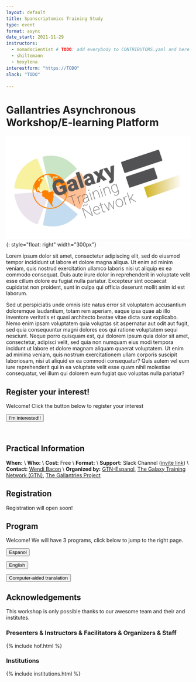 ```yaml
---
layout: default
title: Spanscriptomics Training Study
type: event
format: async
date_start: 2021-11-29
instructors:
  - nomadscientist # TODO: add everybody to CONTRIBUTORS.yaml and here
  - shiltemann
  - hexylena
interestform: "https://TODO"
slack: "TODO"

---
```


# Gallantries Asynchronous Workshop/E-learning Platform

![Course logo](logo.png){: style="float: right" width="300px"}

Lorem ipsum dolor sit amet, consectetur adipiscing elit, sed do eiusmod tempor incididunt ut labore et dolore magna aliqua. Ut enim ad minim veniam, quis nostrud exercitation ullamco laboris nisi ut aliquip ex ea commodo consequat. Duis aute irure dolor in reprehenderit in voluptate velit esse cillum dolore eu fugiat nulla pariatur. Excepteur sint occaecat cupidatat non proident, sunt in culpa qui officia deserunt mollit anim id est laborum.

Sed ut perspiciatis unde omnis iste natus error sit voluptatem accusantium doloremque laudantium, totam rem aperiam, eaque ipsa quae ab illo inventore veritatis et quasi architecto beatae vitae dicta sunt explicabo. Nemo enim ipsam voluptatem quia voluptas sit aspernatur aut odit aut fugit, sed quia consequuntur magni dolores eos qui ratione voluptatem sequi nesciunt. Neque porro quisquam est, qui dolorem ipsum quia dolor sit amet, consectetur, adipisci velit, sed quia non numquam eius modi tempora incidunt ut labore et dolore magnam aliquam quaerat voluptatem. Ut enim ad minima veniam, quis nostrum exercitationem ullam corporis suscipit laboriosam, nisi ut aliquid ex ea commodi consequatur? Quis autem vel eum iure reprehenderit qui in ea voluptate velit esse quam nihil molestiae consequatur, vel illum qui dolorem eum fugiat quo voluptas nulla pariatur?

## Register your interest!

Welcome! Click the button below to register your interest

<a href="page.interestform"><button type="button" class="btn btn-success btn-lg">I'm interested!!</button></a>


<br/>


## Practical Information

**When:**  \\
**Who:** \\
**Cost:** Free \\
**Format:**  \\
**Support:** Slack Channel (<a href="{{site.support_join}}">invite link</a>) \\
**Contact:** [Wendi Bacon](mailto:email@example.com) \\
**Organized by:** [GTN-Espanol](TODO), [The Galaxy Training Network (GTN)](https://training.galaxyproject.org/training-material/hall-of-fame), [The Gallantries Project](https://gallantries.github.io/)


## Registration

Registration will open soon!

## Program

Welcome! We will have 3 programs, click below to jump to the right page.

<a href="{{site.baseurl}}/events/spanscriptomics/program-es"><button type="button" class="btn btn-warning btn-info">Espanol</button></a>


<a href="{{site.baseurl}}/events/spanscriptomics/program-en"><button type="button" class="btn btn-warning btn-info">English</button></a>


<a href="{{site.baseurl}}/events/spanscriptomics/program-cat"><button type="button" class="btn btn-warning btn-info">Computer-aided translation</button></a>



## Acknowledgements

This workshop is only possible thanks to our awesome team and their and institutes.

### Presenters & Instructors & Facilitators & Organizers & Staff

{% include hof.html %}

### Institutions

{% include institutions.html %}
